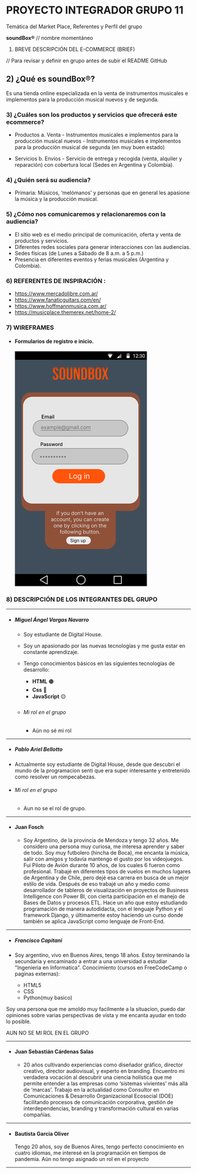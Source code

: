 # PROYECTO INTEGRADOR GRUPO 11
Temática del Market Place, Referentes y Perfil del grupo

<b>soundBox®</b> 
// nombre momentáneo

1. BREVE DESCRIPCIÓN DEL E-COMMERCE (BRIEF)
 
// Para revisar y definir en grupo antes de subir el README GitHub

## 2) ¿Qué es soundBox®?

Es una tienda online especializada en la venta de instrumentos musicales e implementos para la producción musical nuevos y de segunda.

### 3) ¿Cuáles son los productos y servicios que ofrecerá este ecommerce?

   -	Productos
     a.	Venta
      -	Instrumentos musicales e implementos para la producción musical nuevos
      -	Instrumentos musicales e implementos para la producción musical de segunda (en muy buen estado)

   -	Servicios
      b.	Envíos
      -	Servicio de entrega y recogida (venta, alquiler y reparación) con cobertura local (Sedes en Argentina y Colombia).

### 4) ¿Quién será su audiencia?
   -	Primaria: Músicos, ‘melómanos’ y personas que en general les apasione la música y la producción musical.

### 5) ¿Cómo nos comunicaremos y relacionaremos con la audiencia?

   -	El sitio web es el medio principal de comunicación, oferta y venta de productos y servicios. 
   -	Diferentes redes sociales para generar interacciones con las audiencias. 
   -	Sedes físicas (de Lunes a Sábado de 8 a.m. a 5 p.m.)
   -	Presencia en diferentes eventos y ferias musicales (Argentina y Colombia).

### 6) REFERENTES DE INSPIRACIÓN :
  - https://www.mercadolibre.com.ar/
  - https://www.fanaticguitars.com/en/
  - https://www.hoffmannmusica.com.ar/
  - https://musicplace.themerex.net/home-2/
    
### 7) WIREFRAMES

   - #### Formularios de registro e inicio.
     
     ![android](/wireframes/Android_Small_Log-in.png)
     

### 8) DESCRIPCIÓN DE LOS INTEGRANTES DEL GRUPO
___________________________________________________________________________________________________________________________________

  - ##### Miguel Ángel Vargas Navarro
    
    - Soy estudiante de Digital House.
    - Soy un apasionado por las nuevas tecnologías y me gusta estar en constante aprendizaje.

    - Tengo conocimientos básicos en las siguientes tecnologías de desarrollo:

      - <b>HTML</b> 🟠
      - <b>Css</b> 🔵
      - <b>JavaScript</b> 🟡
        
    - ###### Mi rol en el grupo
      - Aún no sé mi rol  
___________________________________________________________________________________________________________________________________

  - ##### Pablo Ariel Bellotto
    
  - Actualmente soy estudiante de Digital House, desde que descubri el mundo de la programacion senti que era super interesante y entretenido como resolver un rompecabezas.
    
  - ###### Mi rol en el grupo
    
    - Aun no se el rol de grupo.
___________________________________________________________________________________________________________________________________

  - #### Juan Fosch
    
    - Soy Argentino, de la provincia de Mendoza y tengo 32 años. Me considero una persona muy curiosa, me interesa aprender y saber de todo.
Soy muy futbolero (hincha de Boca), me encanta la música, salir con amigos y todavía mantengo el gusto por los videojuegos.
Fui Piloto de Avión durante 10 años, de los cuales 6 fueron como profesional. Trabajé en diferentes tipos de vuelos en muchos lugares de Argentina y de Chile, pero dejé esa carrera en busca de un mejor estilo de vida. 
Después de eso trabajé un año y medio como desarrollador de tableros de visualización en proyectos de Business Intelligence con Power BI, con cierta participación en el manejo de Bases de Datos y procesos ETL.
Hace un año que estoy estudiando programación de manera autodidacta, con el lenguaje Python y el framework Django, y últimamente estoy haciendo un curso donde también se aplica JavaScript como lenguaje de Front-End.

___________________________________________________________________________________________________________________________________

  - ##### Francisco Capitani
  
   - Soy argentino, vivo en Buenos Aires, tengo 18 años. Estoy terminando la secundaria y encaminado a entrar a una universidad a estudiar "Ingenieria en Informatica".
 Conocimiento (cursos en FreeCodeCamp o paginas externas):

     - HTML5
     - CSS
     - Python(muy basico)
     
  Soy una persona que me amoldo muy facilmente a la situacion, puedo dar opiniones sobre varias perspectivas de vista y me encanta ayudar en todo lo posible.
  
   AUN NO SE MI ROL EN EL GRUPO
         
___________________________________________________________________________________________________________________________________

  - #### Juan Sebastián Cárdenas Salas
  
    - 20 años cultivando experiencias como diseñador gráfico, director creativo, director audiovisual, y experto en branding. Encuentro mi verdadera vocación al descubrir una ciencia holística que me permite entender a las empresas como ‘sistemas vivientes’ más allá de ‘marcas’. Trabajo en la actualidad como Consultor en Comunicaciones & Desarrollo Organizacional Ecosocial (DOE) facilitando procesos de comunicación corporativa, gestión de interdependencias, branding y transformación cultural en varias compañías.

___________________________________________________________________________________________________________________________________
  
  - #### Bautista Garcia Oliver

    Tengo 20 años, soy de Buenos Aires, tengo perfecto conocimiento en cuatro idiomas, me interesé en la programación en tiempos de pandemia.
    Aún no tengo asignado un rol en el proyecto
___________________________________________________________________________________________________________________________________
